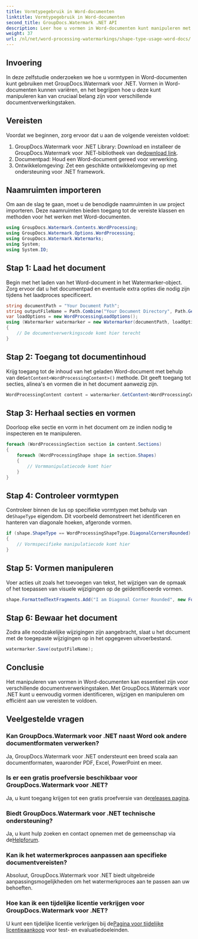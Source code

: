 ```yaml
---
title: Vormtypegebruik in Word-documenten
linktitle: Vormtypegebruik in Word-documenten
second_title: GroupDocs.Watermark .NET API
description: Leer hoe u vormen in Word-documenten kunt manipuleren met GroupDocs.Watermark voor .NET. Deze tutorial biedt richtlijnen voor een efficiënte documentverwerking.
weight: 37
url: /nl/net/word-processing-watermarkings/shape-type-usage-word-docs/
---
```

## Invoering
In deze zelfstudie onderzoeken we hoe u vormtypen in Word-documenten kunt gebruiken met GroupDocs.Watermark voor .NET. Vormen in Word-documenten kunnen variëren, en het begrijpen hoe u deze kunt manipuleren kan van cruciaal belang zijn voor verschillende documentverwerkingstaken.
## Vereisten
Voordat we beginnen, zorg ervoor dat u aan de volgende vereisten voldoet:
1.  GroupDocs.Watermark voor .NET Library: Download en installeer de GroupDocs.Watermark voor .NET-bibliotheek van de[download link](https://releases.groupdocs.com/Watermark/net/).
2. Documentpad: Houd een Word-document gereed voor verwerking.
3. Ontwikkelomgeving: Zet een geschikte ontwikkelomgeving op met ondersteuning voor .NET framework.

## Naamruimten importeren
Om aan de slag te gaan, moet u de benodigde naamruimten in uw project importeren. Deze naamruimten bieden toegang tot de vereiste klassen en methoden voor het werken met Word-documenten.
```csharp
using GroupDocs.Watermark.Contents.WordProcessing;
using GroupDocs.Watermark.Options.WordProcessing;
using GroupDocs.Watermark.Watermarks;
using System;
using System.IO;
```
## Stap 1: Laad het document
Begin met het laden van het Word-document in het Watermarker-object. Zorg ervoor dat u het documentpad en eventuele extra opties die nodig zijn tijdens het laadproces specificeert.
```csharp
string documentPath = "Your Document Path";
string outputFileName = Path.Combine("Your Document Directory", Path.GetFileName(documentPath));
var loadOptions = new WordProcessingLoadOptions();
using (Watermarker watermarker = new Watermarker(documentPath, loadOptions))
{
    // De documentverwerkingscode komt hier terecht
}
```
## Stap 2: Toegang tot documentinhoud
 Krijg toegang tot de inhoud van het geladen Word-document met behulp van de`GetContent<WordProcessingContent>()` methode. Dit geeft toegang tot secties, alinea's en vormen die in het document aanwezig zijn.
```csharp
WordProcessingContent content = watermarker.GetContent<WordProcessingContent>();
```
## Stap 3: Herhaal secties en vormen
Doorloop elke sectie en vorm in het document om ze indien nodig te inspecteren en te manipuleren.
```csharp
foreach (WordProcessingSection section in content.Sections)
{
    foreach (WordProcessingShape shape in section.Shapes)
    {
        // Vormmanipulatiecode komt hier
    }
}
```
## Stap 4: Controleer vormtypen
Controleer binnen de lus op specifieke vormtypen met behulp van de`ShapeType` eigendom. Dit voorbeeld demonstreert het identificeren en hanteren van diagonale hoeken, afgeronde vormen.
```csharp
if (shape.ShapeType == WordProcessingShapeType.DiagonalCornersRounded)
{
    // Vormspecifieke manipulatiecode komt hier
}
```
## Stap 5: Vormen manipuleren
Voer acties uit zoals het toevoegen van tekst, het wijzigen van de opmaak of het toepassen van visuele wijzigingen op de geïdentificeerde vormen.
```csharp
shape.FormattedTextFragments.Add("I am Diagonal Corner Rounded", new Font("Calibri", 8, FontStyle.Bold), Color.Red, Color.Aqua);
```
## Stap 6: Bewaar het document
Zodra alle noodzakelijke wijzigingen zijn aangebracht, slaat u het document met de toegepaste wijzigingen op in het opgegeven uitvoerbestand.
```csharp
watermarker.Save(outputFileName);
```

## Conclusie
Het manipuleren van vormen in Word-documenten kan essentieel zijn voor verschillende documentverwerkingstaken. Met GroupDocs.Watermark voor .NET kunt u eenvoudig vormen identificeren, wijzigen en manipuleren om efficiënt aan uw vereisten te voldoen.
## Veelgestelde vragen
### Kan GroupDocs.Watermark voor .NET naast Word ook andere documentformaten verwerken?
Ja, GroupDocs.Watermark voor .NET ondersteunt een breed scala aan documentformaten, waaronder PDF, Excel, PowerPoint en meer.
### Is er een gratis proefversie beschikbaar voor GroupDocs.Watermark voor .NET?
 Ja, u kunt toegang krijgen tot een gratis proefversie van de[releases pagina](https://releases.groupdocs.com/).
### Biedt GroupDocs.Watermark voor .NET technische ondersteuning?
 Ja, u kunt hulp zoeken en contact opnemen met de gemeenschap via de[Helpforum](https://forum.groupdocs.com/c/watermark/19).
### Kan ik het watermerkproces aanpassen aan specifieke documentvereisten?
Absoluut, GroupDocs.Watermark voor .NET biedt uitgebreide aanpassingsmogelijkheden om het watermerkproces aan te passen aan uw behoeften.
### Hoe kan ik een tijdelijke licentie verkrijgen voor GroupDocs.Watermark voor .NET?
 U kunt een tijdelijke licentie verkrijgen bij de[Pagina voor tijdelijke licentieaankoop](https://purchase.groupdocs.com/temporary-license/) voor test- en evaluatiedoeleinden.